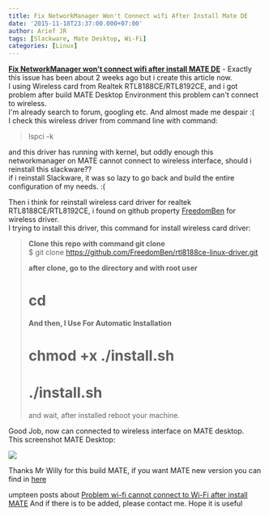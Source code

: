 ```yaml
---
title: Fix NetworkManager Won't Connect wifi After Install Mate DE
date: '2015-11-18T23:37:00.000+07:00'
author: Arief JR
tags: [Slackware, Mate Desktop, Wi-Fi]
categories: [Linux]
---
```


[**Fix NetworkManager won't connect wifi after install MATE DE**](http://arief-jr.blogspot.com/search/label/Slackware) - Exactly this issue has been about 2 weeks ago but i create this article now.  
I using Wireless card from Realtek RTL8188CE/RTL8192CE, and i got problem after build MATE Desktop Environment this problem can't connect to wireless.  
I'm already search to forum, googling etc. And almost made me despair :(  
I check this wireless driver from command line with command:  

> lspci -k

and this driver has running with kernel, but oddly enough this networkmanager on MATE cannot connect to wireless interface, should i reinstall this slackware??  
if i reinstall Slackware, it was so lazy to go back and build the entire configuration of my needs. :(  
  
Then i think for reinstall wireless card driver for realtek RTL8188CE/RTL8192CE, i found on github property [FreedomBen](https://github.com/FreedomBen/rtl8188ce-linux-driver) for wireless driver.  
I trying to install this driver, this command for install wireless card driver:  

> **Clone this repo with command git clone**  
> $ git clone https://github.com/FreedomBen/rtl8188ce-linux-driver.git  
>   
> **after clone, go to the directory and with root user**  
> # cd  
>   
> **And then, I Use For Automatic Installation**  
> # chmod +x ./install.sh  
> # ./install.sh  
>   
> and wait, after installed reboot your machine.  


Good Job, now can connected to wireless interface on MATE desktop.  
This screenshot MATE Desktop:  

![](http://3.bp.blogspot.com/-7-V39t8mSv4/VkynOjm6PvI/AAAAAAAACX4/2kYED8lDy6g/s1600/Screenshot%2Bat%2B2015-11-12%2B13%253A39%253A40.png)

  
Thanks Mr Willy for this build MATE, if you want MATE new version you can find in [here](https://github.com/mateslackbuilds/msb)  
  
umpteen posts about [Problem wi-fi cannot connect to Wi-Fi after install MATE](http://arief-jr.blogspot.com/search/label/Slackware) And if there is to be added, please contact me. Hope it is useful